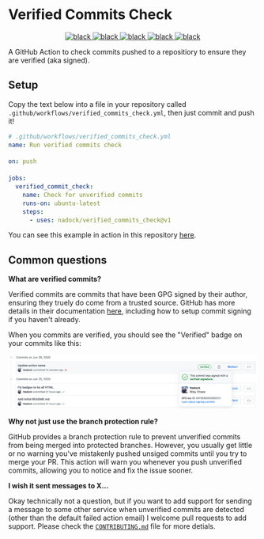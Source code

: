 # Verified Commits Check

<!-- HTML here because we want centre alignment -->
<p align="center">
    <!-- pylint -->
    <a href="https://github.com/nadock/verified_commits_check/actions/?query=workflow%3Apylint">
        <img alt="black" src="https://github.com/Nadock/verified_commits_check/workflows/pylint/badge.svg">
    </a>
    <!-- pytest -->
    <a href="https://github.com/nadock/verified_commits_check/actions/?query=workflow%3Apytest">
        <img alt="black" src="https://github.com/Nadock/verified_commits_check/workflows/pytest/badge.svg">
    </a>
    <!-- mypy -->
    <a href="https://github.com/nadock/verified_commits_check/actions/?query=workflow%3Amypy">
        <img alt="black" src="https://github.com/Nadock/verified_commits_check/workflows/mypy/badge.svg">
    </a>
    <!-- black -->
    <a href="https://github.com/nadock/verified_commits_check/actions/?query=workflow%3Ablack">
        <img alt="black" src="https://github.com/Nadock/verified_commits_check/workflows/black/badge.svg">
    </a>
    <!-- codestyle:black -->
    <a href="https://github.com/psf/black">
        <img alt="black" src="https://img.shields.io/badge/code%20style-black-000000.svg">
    </a>
</p>

A GitHub Action to check commits pushed to a repositiory to ensure they are verified (aka signed).

## Setup

Copy the text below into a file in your repository called `.github/workflows/verified_commits_check.yml`, then just commit and push it!

```yaml
# .github/workflows/verified_commits_check.yml
name: Run verified commits check

on: push

jobs:
  verified_commit_check:
    name: Check for unverified commits
    runs-on: ubuntu-latest
    steps:
      - uses: nadock/verified_commits_check@v1
```

You can see this example in action in this repository [here](https://github.com/nadock/verified_commits_check/actions?query=workflow%3A%22An+example+workflow%22).

## Common questions

**What are verified commits?**

Verified commits are commits that have been GPG signed by their author, ensuring they truely do come from a trusted source. GitHub has more details in their documentation [here](https://help.github.com/en/github/authenticating-to-github/managing-commit-signature-verification), including how to setup commit signing if you haven't already.

When you commits are verified, you should see the "Verified" badge on your commits like this:

![An example of the verified commits badge](./img/verified_badge_example.png)

**Why not just use the branch protection rule?**

GitHub provides a branch protection rule to prevent unverified commits from being merged into protected branches. However, you usually get little or no warning you've mistakenly pushed unsiged commits until you try to merge your PR. This action will warn you whenever you push unverified commits, allowing you to notice and fix the issue sooner.

**I wish it sent messages to X...**

Okay technically not a question, but if you want to add support for sending a message to some other service when unverified commits are detected (other than the default failed action email) I welcome pull requests to add support. Please check the [`CONTRIBUTING.md`](https://github.com/Nadock/verified_commits_check/blob/master/CONTRIBUTING.md) file for more detials.
